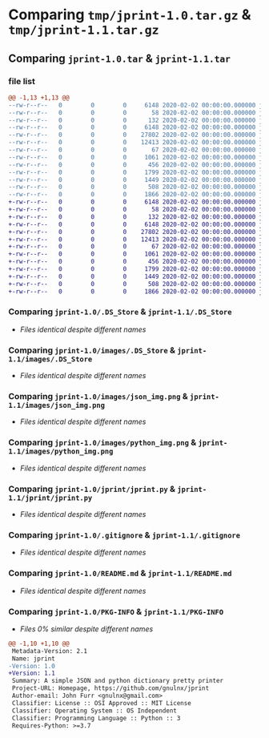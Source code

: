 # Comparing `tmp/jprint-1.0.tar.gz` & `tmp/jprint-1.1.tar.gz`

## Comparing `jprint-1.0.tar` & `jprint-1.1.tar`

### file list

```diff
@@ -1,13 +1,13 @@
--rw-r--r--   0        0        0     6148 2020-02-02 00:00:00.000000 jprint-1.0/.DS_Store
--rw-r--r--   0        0        0       58 2020-02-02 00:00:00.000000 jprint-1.0/requirements.txt
--rw-r--r--   0        0        0      132 2020-02-02 00:00:00.000000 jprint-1.0/.vscode/settings.json
--rw-r--r--   0        0        0     6148 2020-02-02 00:00:00.000000 jprint-1.0/images/.DS_Store
--rw-r--r--   0        0        0    27802 2020-02-02 00:00:00.000000 jprint-1.0/images/json_img.png
--rw-r--r--   0        0        0    12413 2020-02-02 00:00:00.000000 jprint-1.0/images/python_img.png
--rw-r--r--   0        0        0       67 2020-02-02 00:00:00.000000 jprint-1.0/jprint/__init__.py
--rw-r--r--   0        0        0     1061 2020-02-02 00:00:00.000000 jprint-1.0/jprint/jprint.py
--rw-r--r--   0        0        0      456 2020-02-02 00:00:00.000000 jprint-1.0/tests/test_jprint.py
--rw-r--r--   0        0        0     1799 2020-02-02 00:00:00.000000 jprint-1.0/.gitignore
--rw-r--r--   0        0        0     1449 2020-02-02 00:00:00.000000 jprint-1.0/README.md
--rw-r--r--   0        0        0      508 2020-02-02 00:00:00.000000 jprint-1.0/pyproject.toml
--rw-r--r--   0        0        0     1866 2020-02-02 00:00:00.000000 jprint-1.0/PKG-INFO
+-rw-r--r--   0        0        0     6148 2020-02-02 00:00:00.000000 jprint-1.1/.DS_Store
+-rw-r--r--   0        0        0       58 2020-02-02 00:00:00.000000 jprint-1.1/requirements.txt
+-rw-r--r--   0        0        0      132 2020-02-02 00:00:00.000000 jprint-1.1/.vscode/settings.json
+-rw-r--r--   0        0        0     6148 2020-02-02 00:00:00.000000 jprint-1.1/images/.DS_Store
+-rw-r--r--   0        0        0    27802 2020-02-02 00:00:00.000000 jprint-1.1/images/json_img.png
+-rw-r--r--   0        0        0    12413 2020-02-02 00:00:00.000000 jprint-1.1/images/python_img.png
+-rw-r--r--   0        0        0       67 2020-02-02 00:00:00.000000 jprint-1.1/jprint/__init__.py
+-rw-r--r--   0        0        0     1061 2020-02-02 00:00:00.000000 jprint-1.1/jprint/jprint.py
+-rw-r--r--   0        0        0      456 2020-02-02 00:00:00.000000 jprint-1.1/tests/test_jprint.py
+-rw-r--r--   0        0        0     1799 2020-02-02 00:00:00.000000 jprint-1.1/.gitignore
+-rw-r--r--   0        0        0     1449 2020-02-02 00:00:00.000000 jprint-1.1/README.md
+-rw-r--r--   0        0        0      508 2020-02-02 00:00:00.000000 jprint-1.1/pyproject.toml
+-rw-r--r--   0        0        0     1866 2020-02-02 00:00:00.000000 jprint-1.1/PKG-INFO
```

### Comparing `jprint-1.0/.DS_Store` & `jprint-1.1/.DS_Store`

 * *Files identical despite different names*

### Comparing `jprint-1.0/images/.DS_Store` & `jprint-1.1/images/.DS_Store`

 * *Files identical despite different names*

### Comparing `jprint-1.0/images/json_img.png` & `jprint-1.1/images/json_img.png`

 * *Files identical despite different names*

### Comparing `jprint-1.0/images/python_img.png` & `jprint-1.1/images/python_img.png`

 * *Files identical despite different names*

### Comparing `jprint-1.0/jprint/jprint.py` & `jprint-1.1/jprint/jprint.py`

 * *Files identical despite different names*

### Comparing `jprint-1.0/.gitignore` & `jprint-1.1/.gitignore`

 * *Files identical despite different names*

### Comparing `jprint-1.0/README.md` & `jprint-1.1/README.md`

 * *Files identical despite different names*

### Comparing `jprint-1.0/PKG-INFO` & `jprint-1.1/PKG-INFO`

 * *Files 0% similar despite different names*

```diff
@@ -1,10 +1,10 @@
 Metadata-Version: 2.1
 Name: jprint
-Version: 1.0
+Version: 1.1
 Summary: A simple JSON and python dictionary pretty printer
 Project-URL: Homepage, https://github.com/gnulnx/jprint
 Author-email: John Furr <gnulnx@gmail.com>
 Classifier: License :: OSI Approved :: MIT License
 Classifier: Operating System :: OS Independent
 Classifier: Programming Language :: Python :: 3
 Requires-Python: >=3.7
```


